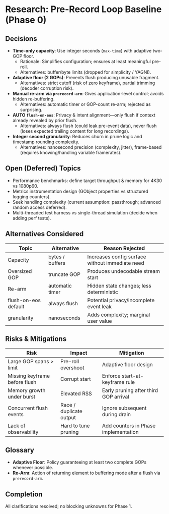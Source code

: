 # Research: Pre-Record Loop Baseline (Phase 0)

## Decisions
- **Time-only capacity**: Use integer seconds (`max-time`) with adaptive two-GOP floor.
  - Rationale: Simplifies configuration; ensures at least meaningful pre-roll.
  - Alternatives: buffer/byte limits (dropped for simplicity / YAGNI).
- **Adaptive floor (2 GOPs)**: Prevents flush producing unusable fragment.
  - Alternatives: strict cutoff (risk of zero keyframe), partial trimming (decoder corruption risk).
- **Manual re-arm via `prerecord-arm`**: Gives application-level control; avoids hidden re-buffering.
  - Alternatives: automatic timer or GOP-count re-arm; rejected as surprising.
- **AUTO `flush-on-eos`**: Privacy & intent alignment—only flush if context already revealed by prior flush.
  - Alternatives: always flush (could leak pre-event data), never flush (loses expected trailing content for long recordings).
- **Integer second granularity**: Reduces churn in prune logic and timestamp rounding complexity.
  - Alternatives: nanosecond precision (complexity, jitter), frame-based (requires knowing/handling variable framerates).

## Open (Deferred) Topics
- Performance benchmarks: define target throughput & memory for 4K30 vs 1080p60.
- Metrics instrumentation design (GObject properties vs structured logging counters).
- Seek handling complexity (current assumption: passthrough; advanced random access deferred).
- Multi-threaded test harness vs single-thread simulation (decide when adding perf tests).

## Alternatives Considered
| Topic | Alternative | Reason Rejected |
|-------|------------|-----------------|
| Capacity | bytes / buffers | Increases config surface without immediate need |
| Oversized GOP | truncate GOP | Produces undecodable stream start |
| Re-arm | automatic timer | Hidden state changes; less deterministic |
| flush-on-eos default | always flush | Potential privacy/incomplete event leak |
| granularity | nanoseconds | Adds complexity; marginal user value |

## Risks & Mitigations
| Risk | Impact | Mitigation |
|------|--------|-----------|
| Large GOP spans > limit | Pre-roll overshoot | Adaptive floor design |
| Missing keyframe before flush | Corrupt start | Enforce start-at-keyframe rule |
| Memory growth under burst | Elevated RSS | Early pruning after third GOP arrival |
| Concurrent flush events | Race / duplicate output | Ignore subsequent during drain |
| Lack of observability | Hard to tune pruning | Add counters in Phase implementation |

## Glossary
- **Adaptive Floor**: Policy guaranteeing at least two complete GOPs whenever possible.
- **Re-Arm**: Action of returning element to buffering mode after a flush via `prerecord-arm`.

## Completion
All clarifications resolved; no blocking unknowns for Phase 1.

